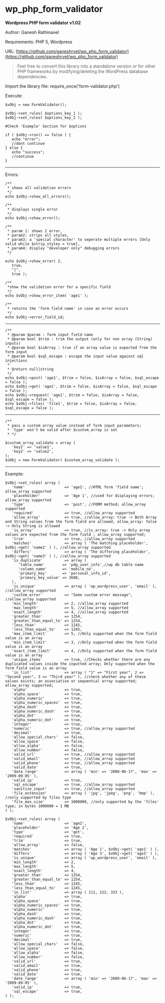 # wp_php_form_validator
**Wordpress PHP form validator v1.02**

Author: Ganesh Rathinavel

Requirements: PHP 5, Wordpress

URL: [https://github.com/ganeshrvel/wp_php_form_validator](https://github.com/ganeshrvel/wp_php_form_validator)

> Feel free to convert this library into a standalone version or for
> other PHP frameworks by modifying/deleting the WordPress database
> dependencies.


Import the library file:
require_once('form-validator.php')

Execute:

    $vObj = new FormValidator();
    
    $vObj->set_rules( $options_key_1 );
    $vObj->set_rules( $options_key_2 );
    
    #Check 'Example' Section for $options
    
    if ( $vObj->run() == false ) {
       echo "error";
       //dont continue
    } else {
       echo "success";
       //continue
    }
    


----------
Errors:

    /**
     * shows all validation errors
     */
    echo $vObj->show_all_errors();
    
    /**
     * displays single error
     */
    echo $vObj->show_error();
    
    /**
     * param 1: shows 2 error,
     * param2: strips all styles,
     * param3: a 'special character' to seperate multiple errors [Only valid while $strip_styles = true],
     * param4: display "developer only" debugging errors
     */
    
    echo $vObj->show_error( 2,
       true,
       "|",
       true );
    
    /**
     *show the validation error for a specific field
     */
    echo $vObj->show_error_item( 'age1' );
    
    /**
     * returns the 'form field name' in case an error occurs
     */
    echo $vObj->error_field_id;
    
----------

    /**
     * @param $param : form input field name
     * @param bool $trim : trim the output (only for non array (String) inputs)
     * @param bool $isArray : true if an array value is expected from the form input
     * @param bool $sql_escape : escape the input value against sql injections
     *
     * @return null|string
     */
    echo $vObj->post( 'age1', $trim = false, $isArray = false, $sql_escape = false );
    echo $vObj->get( 'age1', $trim = false, $isArray = false, $sql_escape = false );
    echo $vObj->request( 'age1', $trim = false, $isArray = false, $sql_escape = false );
    echo $vObj->files( 'file1', $trim = false, $isArray = false, $sql_escape = false );

----------

    /**
     * pass a custom array value instead of form input parameters; 
     * 'type' won't be valid after $custom_array is set
     * */
    
    $custom_array_validate = array (
       'key1' => 'value1',
       'key2' => 'value2',
    );
    $vObj = new FormValidator( $custom_array_validate );

----------
Example:

    $vObj->set_rules( array (
       'name'                  => 'age1', //HTML form 'field name'; allow_array supported
       'placeholder'           => 'Age 1', //used for displaying errors; allow_array supported
       'type'                  => 'post', //FORM method; allow_array supported
       'required'              => true, //allow_array supported
       'allow_array'           => true, //allow_array: true -> Both Array and String values from the form field are allowed, allow_array: false -> Only String is allowed
       'is_array'              => true, //is_array: true -> Only array values are expected from the form field ; allow_array supported;
       'trim'                  => true, //allow_array supported
       'matches'               => array ( 'The matching placeholder', $vObj->get( 'name2' ) ), //allow_array supported
       'differs'               => array ( 'The differing placeholder', $vObj->get( 'name3' ) ), //allow_array supported
       'is_duplicate'          => array (
          'table_name'        => 'pdg_user_info',//wp db table name
          'column_name'       => 'mobile_no',
          'primary_key'       => 'personal_info_id',
          'primary_key_value' => 3608,
       ),
       'is_unique'             => array ( 'wp_wordpress_user', 'email' ), //allow_array supported
       'custom_error'          => "Some custom error message", //allow_array supported
       'min_length'            => 2, //allow_array supported
       'max_length'            => 5, //allow_array supported
       'exact_length'          => 4, //allow_array supported
       'greater_than'          => 1254,
       'greater_than_equal_to' => 1254,
       'less_than'             => 1245,
       'less_than_equal_to'    => 1245,
       'max_item_limit'        => 5, //Only supported when the form field value is an array
       'min_item_limit'        => 3, //Only supported when the form field value is an array
       'exact_item_limit'      => 4, //Only supported when the form field value is an array
       'unique_items'          => true, //Checks whether there are any duplicated values inside the inputted array; Only supported when the form field value is an array
       'in_list'               => array ( "1" => "First year", 2 => "Second year", 3 => "Third year" ), //check whether any of these values exists; an associative or sequential array supported; allow_array supported;
       'alpha'                 => true,
       'alpha_space'           => true,
       'alpha_numeric'         => true,
       'alpha_numeric_spaces'  => true,
       'alpha_dash'            => true,
       'alpha_numeric_dash'    => true,
       'alpha_dot'             => true,
       'alpha_numeric_dot'     => true,
       'integer'               => true,
       'numeric'               => true, //allow_array supported
       'decimal'               => true,
       'allow_special_chars'   => false,
       'allow_space'           => false,
       'allow_alpha'           => false,
       'allow_number'          => false,
       'valid_url'             => true, //allow_array supported
       'valid_email'           => true, //allow_array supported
       'valid_phone'           => true, //allow_array supported
       'valid_date'            => true,
       'date_range'            => array ( 'min' => '2009-06-17', 'max' => '2009-09-05' ),
       'valid_ip'              => true,
       'sql_escape'            => true, //allow_array supported
       'sanitize_input'        => true, //allow_array supported
       'file_extension'        => array ( 'jpg', 'jpeg', 'png', 'bmp' ), //only supported by files type
       'file_max_size'         => 1000000, //only supported by the 'files' type; in bytes 1000000 = 1 MB
    ) );
    
    $vObj->set_rules( array (
       'name'                  => 'age2',
       'placeholder'           => 'Age 2',
       'type'                  => 'get',
       'required'              => true,
       'trim'                  => true,
       'allow_array'           => false,
       'matches'               => array ( 'Age 1', $vObj->get( 'age1' ) ),
       'differs'               => array ( 'Age 3', $vObj->get( 'age3' ) ),
       'is_unique'             => array ( 'wp_wordpress_user', 'email' ),
       'min_length'            => 2,
       'max_length'            => 5,
       'exact_length'          => 4,
       'greater_than'          => 1254,
       'greater_than_equal_to' => 1254,
       'less_than'             => 1245,
       'less_than_equal_to'    => 1245,
       'in_list'               => array ( 111, 222, 333 ),
       'alpha'                 => true,
       'alpha_space'           => true,
       'alpha_numeric_spaces'  => true,
       'alpha_numeric'         => true,
       'alpha_dash'            => true,
       'alpha_numeric_dash'    => true,
       'alpha_dot'             => true,
       'alpha_numeric_dot'     => true,
       'integer'               => true,
       'numeric'               => true,
       'decimal'               => true,
       'allow_special_chars'   => false,
       'allow_space'           => false,
       'allow_alpha'           => false,
       'allow_number'          => false,
       'valid_url'             => true,
       'valid_email'           => true,
       'valid_phone'           => true,
       'valid_date'            => true,
       'date_range'            => array ( 'min' => '2009-06-17', 'max' => '2009-09-05' ),
       'valid_ip'              => true,
       'sql_escape'            => true,
    ) );

